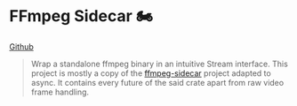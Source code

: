 # FFmpeg Sidecar 🏍

[Github](https://github.com/dvtkrlbs/async-ffmpeg-sidecar) 

[//]: # ([Crates.io]&#40;https://crates.io/crates/ffmpeg-sidecar&#41; |)
[//]: # ([Docs.rs]&#40;https://docs.rs/ffmpeg-sidecar&#41;)

> Wrap a standalone ffmpeg binary in an intuitive Stream interface.
> This project is mostly a copy of the [ffmpeg-sidecar](https://github.com/nathanbabcock/ffmpeg-sidecar) project adapted to async.
> It contains every future of the said crate apart from raw video frame handling.
